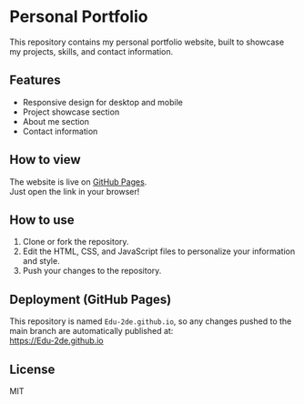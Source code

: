 # Personal Portfolio

This repository contains my personal portfolio website, built to showcase my projects, skills, and contact information.

## Features

- Responsive design for desktop and mobile
- Project showcase section
- About me section
- Contact information

## How to view

The website is live on [GitHub Pages](https://edu-2de.github.io).  
Just open the link in your browser!

## How to use

1. Clone or fork the repository.
2. Edit the HTML, CSS, and JavaScript files to personalize your information and style.
3. Push your changes to the repository.

## Deployment (GitHub Pages)

This repository is named `Edu-2de.github.io`, so any changes pushed to the main branch are automatically published at:  
https://Edu-2de.github.io

## License

MIT

